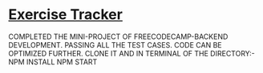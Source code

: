 # [Exercise Tracker](https://www.freecodecamp.org/learn/apis-and-microservices/apis-and-microservices-projects/exercise-tracker)

COMPLETED THE MINI-PROJECT OF FREECODECAMP-BACKEND DEVELOPMENT.
PASSING ALL THE TEST CASES.
CODE CAN BE OPTIMIZED FURTHER.
CLONE IT AND IN TERMINAL OF THE DIRECTORY:-
   NPM INSTALL
   NPM START
   

